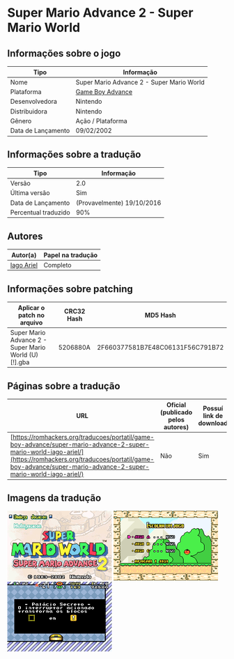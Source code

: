 # Super Mario Advance 2 - Super Mario World

## Informações sobre o jogo

| Tipo | Informação |
| ----------- | ----------- |
| Nome | Super Mario Advance 2 \- Super Mario World |
| Plataforma | [Game Boy Advance](../) |
| Desenvolvedora | Nintendo |
| Distribuidora | Nintendo |
| Gênero | Ação / Plataforma |
| Data de Lançamento | 09/02/2002 |

## Informações sobre a tradução

| Tipo | Informação |
| ----------- | ----------- |
| Versão | 2\.0 |
| Última versão | Sim |
| Data de Lançamento | (Provavelmente) 19/10/2016 |
| Percentual traduzido | 90% |

## Autores

| Autor(a) | Papel na tradução |
| ----------- | ----------- |
| [Iago Ariel](../../../autores/iago-ariel/) | Completo |

## Informações sobre patching

| Aplicar o patch no arquivo | CRC32 Hash | MD5 Hash |
| ----------- | ----------- | ----------- |
| Super Mario Advance 2 \- Super Mario World \(U\) \[\!\]\.gba | 5206880A | 2F660377581B7E48C06131F56C791B72 |

## Páginas sobre a tradução

| URL | Oficial (publicado pelos autores) | Possuí link de download |
| ----------- | ----------- | ----------- |
| [https://romhackers.org/traducoes/portatil/game-boy-advance/super-mario-advance-2-super-mario-world-iago-ariel/](https://romhackers.org/traducoes/portatil/game-boy-advance/super-mario-advance-2-super-mario-world-iago-ariel/) | Não | Sim |

## Imagens da tradução

![Imagem de exemplo da tradução 1](1.png)
![Imagem de exemplo da tradução 2](2.png)
![Imagem de exemplo da tradução 3](3.png)